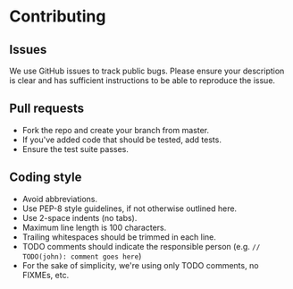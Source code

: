 # Contributing

## Issues

We use GitHub issues to track public bugs. Please ensure your description is clear and has sufficient instructions to be able to reproduce the issue.

## Pull requests

* Fork the repo and create your branch from master.
* If you've added code that should be tested, add tests.
* Ensure the test suite passes.

## Coding style

* Avoid abbreviations.
* Use PEP-8 style guidelines, if not otherwise outlined here.
* Use 2-space indents (no tabs).
* Maximum line length is 100 characters.
* Trailing whitespaces should be trimmed in each line.
* TODO comments should indicate the responsible person (e.g. `// TODO(john): comment goes here`)
* For the sake of simplicity, we're using only TODO comments, no FIXMEs, etc.
